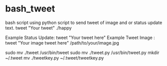 # bash_tweet
bash script using python script to send tweet of image and or status update text. tweet "Your tweet" ./happy

Example Status Update: tweet "Your tweet here"
Example Tweet Image : tweet "Your image tweet here" /path/to/your/image.jpg

sudo mv ./tweet /usr/bin/tweet
sudo mv ./tweet.py /usr/bin/tweet.py
mkdir ~/.tweet
mv ./tweetkey.py ~/.tweet/tweetkey.py

